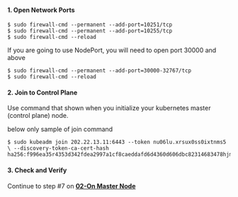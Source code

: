 #### 1. Open Network Ports
```
$ sudo firewall-cmd --permanent --add-port=10251/tcp
$ sudo firewall-cmd --permanent --add-port=10255/tcp
$ sudo firewall-cmd --reload
```

If you are going to use NodePort, you will need to open port 30000 and above
```
$ sudo firewall-cmd --permanent --add-port=30000-32767/tcp
$ sudo firewall-cmd --reload
```

#### 2. Join to Control Plane
Use command that shown when you initialize your kubernetes master (control plane) node.

below only sample of join command

```
$ sudo kubeadm join 202.22.13.11:6443 --token nu06lu.xrsux0ss0ixtnms5  \ --discovery-token-ca-cert-hash ha256:f996ea35r4353d342fdea2997a1cf8caeddafd6d4360d606dbc82314683478hjmf7
```

#### 3. Check and Verify
Continue to step #7 on [**02-On Master Node**](https://github.com/wizznew/kubernetes-installation/blob/main/02-On%20Master%20Node.md)
